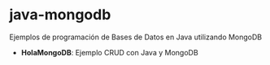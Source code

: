 java-mongodb
============
Ejemplos de programación de Bases de Datos en Java utilizando MongoDB

- **HolaMongoDB**: Ejemplo CRUD con Java y MongoDB
